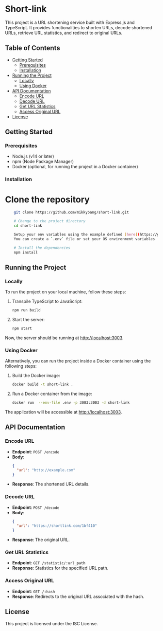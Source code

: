 # Short-link

This project is a URL shortening service built with Express.js and TypeScript. It provides functionalities to shorten URLs, decode shortened URLs, retrieve URL statistics, and redirect to original URLs.

## Table of Contents

- [Getting Started](#getting-started)
  - [Prerequisites](#prerequisites)
  - [Installation](#installation)
- [Running the Project](#running-the-project)
  - [Locally](#locally)
  - [Using Docker](#using-docker)
- [API Documentation](#api-documentation)
  - [Encode URL](#encode-url)
  - [Decode URL](#decode-url)
  - [Get URL Statistics](#get-url-statistics)
  - [Access Original URL](#access-original-url)
- [License](#license)

## Getting Started

### Prerequisites

- Node.js (v14 or later)
- npm (Node Package Manager)
- Docker (optional, for running the project in a Docker container)

### Installation

# Clone the repository

```sh
    git clone https://github.com/mikkybang/short-link.git

    # Change to the project directory
    cd short-link

    Setup your env variables using the example defined [here](https://github.com/mikkybang/short-link/blob/main/env.example)
    You can create a `.env` file or set your OS environment variables

    # Install the dependencies
    npm install
```

## Running the Project

### Locally

To run the project on your local machine, follow these steps:

1. Transpile TypeScript to JavaScript:
   ```sh
   npm run build
   ```
2. Start the server:
   ```sh
   npm start
   ```

Now, the server should be running at [http://localhost:3003](http://localhost:3003).

### Using Docker

Alternatively, you can run the project inside a Docker container using the following steps:

1. Build the Docker image:
   ```sh
   docker build -t short-link .
   ```
2. Run a Docker container from the image:
   ```sh
   docker run  --env-file .env -p 3003:3003 -d short-link
   ```

The application will be accessible at [http://localhost:3003](http://localhost:3003).

## API Documentation

### Encode URL

- **Endpoint**: `POST /encode`
- **Body**:
  ```json
  {
    "url": "http://example.com"
  }
  ```
- **Response**: The shortened URL details.

### Decode URL

- **Endpoint**: `POST /decode`
- **Body**:
  ```json
  {
    "url": "https://shortlink.com/1bf410"
  }
  ```
- **Response**: The original URL.

### Get URL Statistics

- **Endpoint**: `GET /statistic/:url_path`
- **Response**: Statistics for the specified URL path.

### Access Original URL

- **Endpoint**: `GET /:hash`
- **Response**: Redirects to the original URL associated with the hash.

## License

This project is licensed under the ISC License.
